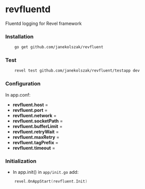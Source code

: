 # revfluentd
Fluentd logging for Revel framework

### Installation
``` bash
    go get github.com/janekolszak/revfluent
```
### Test
``` bash
    revel test github.com/janekolszak/revfluent/testapp dev
```
### Configuration
In app.conf:
- **revfluent.host** =
- **revfluent.port** =
- **revfluent.network** =
- **revfluent.socketPath** =
- **revfluent.bufferLimit** =
- **revfluent.retryWait** =
- **revfluent.maxRetry** =
- **revfluent.tagPrefix** =
- **revfluent.timeout** =

### Initialization
- In app.init() in `app/init.go` add:
``` go
    revel.OnAppStart(revfluent.Init)
```